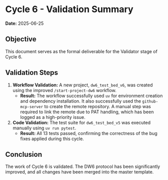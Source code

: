 # Cycle 6 - Validation Summary

**Date:** 2025-06-25

## Objective

This document serves as the formal deliverable for the Validator stage of Cycle 6.

## Validation Steps

1.  **Workflow Validation:** A new project, `dw6_test_bed_v6`, was created using the improved `/start-project-dw6` workflow.
    - **Result:** The workflow successfully used `uv` for environment creation and dependency installation. It also successfully used the `github-mcp-server` to create the remote repository. A manual step was required to link the remote due to PAT handling, which has been logged as a high-priority issue.
2.  **Code Validation:** The test suite for `dw6_test_bed_v5` was executed manually using `uv run pytest`.
    - **Result:** All 13 tests passed, confirming the correctness of the bug fixes applied during this cycle.

## Conclusion

The work of Cycle 6 is validated. The DW6 protocol has been significantly improved, and all changes have been merged into the master template.
